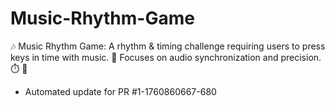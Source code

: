 # Music-Rhythm-Game
🎶 Music Rhythm Game: A rhythm &amp; timing challenge requiring users to press keys in time with music. 🥁 Focuses on audio synchronization and precision. ⏱️ 🎵


- Automated update for PR #1-1760860667-680